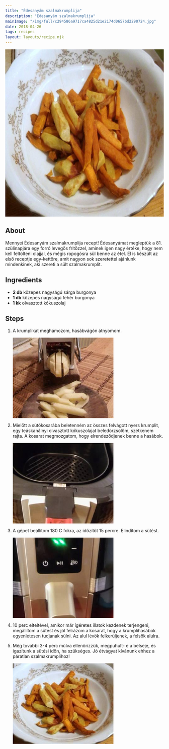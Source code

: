 ```yaml
---
title: "Édesanyám szalmakrumplija"
description: "Édesanyám szalmakrumplija"
mainImage: "/img/full/c294586a9717ca4825d21e2174d0657bd2290724.jpg"
date: 2018-04-26
tags: recipes
layout: layouts/recipe.njk
---
```

                        
<p align="center"><a href="https://cookpad.com/hu/receptek/4820073-edesanyam-szalmakrumplija" rel="Recipe source page"><img width="751" height="532" src="/img/full/c294586a9717ca4825d21e2174d0657bd2290724.jpg"/></a></p>

## About
Mennyei Édesanyám szalmakrumplija recept! Édesanyámat megleptük a 81. szülinapjára egy forró levegős fritőzzel, aminek igen nagy értéke, hogy nem kell feltölteni olajjal, és mégis ropogósra sül benne az étel. El is készült az első receptje egy-kettőre, amit nagyon sok szeretettel ajánlunk mindenkinek, aki szereti a sült szalmakrumplit.

>  

## Ingredients
* **2 db** közepes nagyságú sárga burgonya
* **1 db** közepes nagyságú fehér burgonya
* **1 kk** olvasztott kókuszolaj

## Steps

1. A krumplikat meghámozom, hasábvágón átnyomom.
 
    <p><img width="320" height="256" align="left" src="/img/full/e36b03a9765fc01c9a5b6ea71aa6d60e86ba9383.jpg"/></p><div style="clear: both"/>

2. Mielőtt a sütőkosarába beletenném az összes felvágott nyers krumplit, egy teáskanálnyi olvasztott kókuszolajat beledörzsölöm, szétkenem rajta. A kosarat megmozgatom, hogy elrendeződjenek benne a hasábok.
 
    <p><img width="320" height="256" align="left" src="/img/full/7e281243be3dce0ad4003d927cce1d5f2bfc145f.jpg"/></p><div style="clear: both"/>

3. A gépet beállítom 180 C fokra, az időzítőt 15 percre. Elindítom a sütést.
 
    <p><img width="320" height="256" align="left" src="/img/full/b7c4f47eeada36a13931e03106f3c608eb47b519.jpg"/></p><div style="clear: both"/>

4. 10 perc elteltével, amikor már ígéretes illatok kezdenek terjengeni, megállítom a sütést és jól felrázom a kosarat, hogy a krumplihasábok egyenletesen tudjanak sülni. Az alul lévök felkerüljenek, a felsők alulra.
 
    <div style="clear: both"/>

5. Még további 3-4 perc múlva ellenőrizzük, megpuhult- e a belseje, és igazítunk a sütési időn, ha szükséges. Jó étvágyat kívánunk ehhez a páratlan szalmakrumplihoz!
 
    <p><img width="320" height="256" align="left" src="/img/full/af796ca5589ed2dc62f9f89c43d65cf6c222b517.jpg"/></p><div style="clear: both"/>

